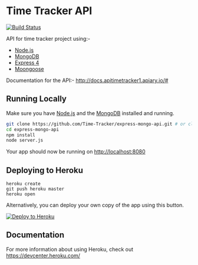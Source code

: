 # Time Tracker API

[![Build Status](https://travis-ci.org/Time-Tracker/express-mongo-api.svg?branch=master)](https://travis-ci.org/Time-Tracker/express-mongo-api)

API for time tracker project using:-
* [Node.js](http://nodejs.org/)
* [MongoDB](https://www.mongodb.com/)
* [Express 4](http://expressjs.com/)
* [Moongoose](http://mongoosejs.com/index.html)

Documentation for the API:- http://docs.apitimetracker1.apiary.io/#

## Running Locally

Make sure you have [Node.js](http://nodejs.org/) and the [MongoDB](https://www.mongodb.com/) installed and running.

```sh
git clone https://github.com/Time-Tracker/express-mongo-api.git # or clone your own fork
cd express-mongo-api
npm install
node server.js
```

Your app should now be running on [http://localhost:8080](http://localhost:8080/)

## Deploying to Heroku

```
heroku create
git push heroku master
heroku open
```

Alternatively, you can deploy your own copy of the app using this button.

[![Deploy to Heroku](https://www.herokucdn.com/deploy/button.png)](https://heroku.com/deploy)

## Documentation

For more information about using Heroku, check out https://devcenter.heroku.com/
